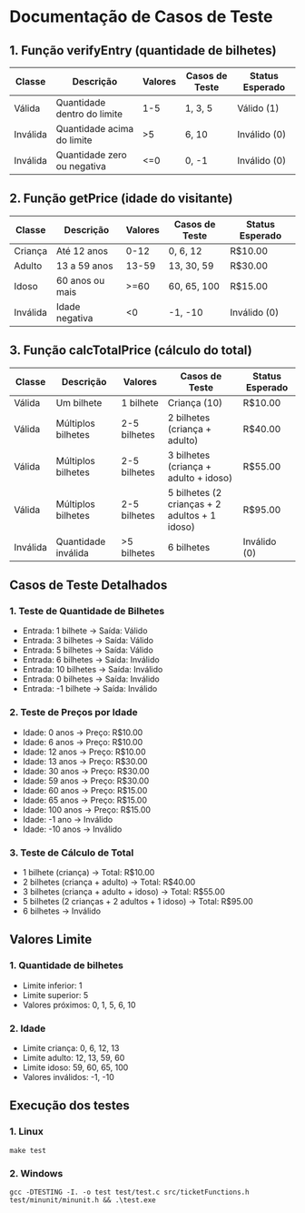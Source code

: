 # Documentação de Casos de Teste

## 1. Função verifyEntry (quantidade de bilhetes)

| Classe | Descrição | Valores | Casos de Teste | Status Esperado |
|--------|-----------|---------|----------------|-----------------|
| Válida | Quantidade dentro do limite | 1-5 | 1, 3, 5 | Válido (1) |
| Inválida | Quantidade acima do limite | >5 | 6, 10 | Inválido (0) |
| Inválida | Quantidade zero ou negativa | <=0 | 0, -1 | Inválido (0) |

## 2. Função getPrice (idade do visitante)

| Classe | Descrição | Valores | Casos de Teste | Status Esperado |
|--------|-----------|---------|----------------|-----------------|
| Criança | Até 12 anos | 0-12 | 0, 6, 12 | R$10.00 |
| Adulto | 13 a 59 anos | 13-59 | 13, 30, 59 | R$30.00 |
| Idoso | 60 anos ou mais | >=60 | 60, 65, 100 | R$15.00 |
| Inválida | Idade negativa | <0 | -1, -10 | Inválido (0) |

## 3. Função calcTotalPrice (cálculo do total)

| Classe | Descrição | Valores | Casos de Teste | Status Esperado |
|--------|-----------|---------|----------------|-----------------|
| Válida | Um bilhete | 1 bilhete | Criança (10) | R$10.00 |
| Válida | Múltiplos bilhetes | 2-5 bilhetes | 2 bilhetes (criança + adulto) | R$40.00 |
| Válida | Múltiplos bilhetes | 2-5 bilhetes | 3 bilhetes (criança + adulto + idoso) | R$55.00 |
| Válida | Múltiplos bilhetes | 2-5 bilhetes | 5 bilhetes (2 crianças + 2 adultos + 1 idoso) | R$95.00 |
| Inválida | Quantidade inválida | >5 bilhetes | 6 bilhetes | Inválido (0) |

## Casos de Teste Detalhados

### 1. Teste de Quantidade de Bilhetes
- Entrada: 1 bilhete → Saída: Válido
- Entrada: 3 bilhetes → Saída: Válido
- Entrada: 5 bilhetes → Saída: Válido
- Entrada: 6 bilhetes → Saída: Inválido
- Entrada: 10 bilhetes → Saída: Inválido
- Entrada: 0 bilhetes → Saída: Inválido
- Entrada: -1 bilhete → Saída: Inválido

### 2. Teste de Preços por Idade
- Idade: 0 anos → Preço: R$10.00
- Idade: 6 anos → Preço: R$10.00
- Idade: 12 anos → Preço: R$10.00
- Idade: 13 anos → Preço: R$30.00
- Idade: 30 anos → Preço: R$30.00
- Idade: 59 anos → Preço: R$30.00
- Idade: 60 anos → Preço: R$15.00
- Idade: 65 anos → Preço: R$15.00
- Idade: 100 anos → Preço: R$15.00
- Idade: -1 ano → Inválido
- Idade: -10 anos → Inválido

### 3. Teste de Cálculo de Total
- 1 bilhete (criança) → Total: R$10.00
- 2 bilhetes (criança + adulto) → Total: R$40.00
- 3 bilhetes (criança + adulto + idoso) → Total: R$55.00
- 5 bilhetes (2 crianças + 2 adultos + 1 idoso) → Total: R$95.00
- 6 bilhetes → Inválido

## Valores Limite

### 1. Quantidade de bilhetes
- Limite inferior: 1
- Limite superior: 5
- Valores próximos: 0, 1, 5, 6, 10

### 2. Idade
- Limite criança: 0, 6, 12, 13
- Limite adulto: 12, 13, 59, 60
- Limite idoso: 59, 60, 65, 100
- Valores inválidos: -1, -10

## Execução dos testes

### 1. Linux
    make test
    
### 2. Windows
    gcc -DTESTING -I. -o test test/test.c src/ticketFunctions.h test/minunit/minunit.h && .\test.exe
